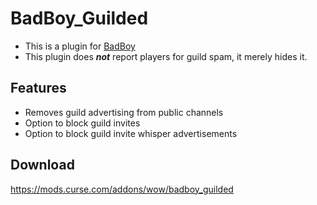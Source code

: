 # BadBoy_Guilded
* This is a plugin for [BadBoy](https://github.com/funkydude/BadBoy)
* This plugin does **_not_** report players for guild spam, it merely hides it.

## Features
* Removes guild advertising from public channels
* Option to block guild invites
* Option to block guild invite whisper advertisements

## Download
https://mods.curse.com/addons/wow/badboy_guilded